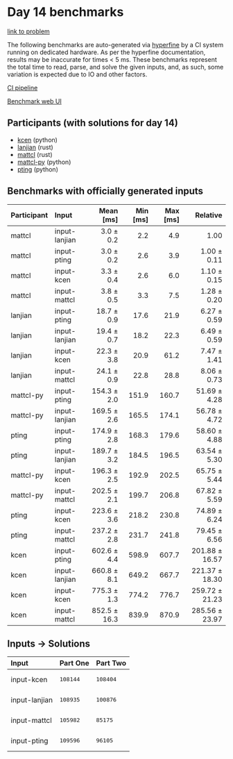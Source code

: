 # Day 14 benchmarks

[link to problem](https://adventofcode.com/2023/day/14)

The following benchmarks are auto-generated via
[hyperfine](https://github.com/sharkdp/hyperfine) by a CI system running on
dedicated hardware. As per the hyperfine documentation, results may be
inaccurate for times < 5 ms. These benchmarks represent the total time to read,
parse, and solve the given inputs, and, as such, some variation is expected due
to IO and other factors.

[CI pipeline](http://ci.papercode.net:8080/teams/main/pipelines/aoc2023)

[Benchmark web UI](https://aoc.ancalagon.black)


## Participants (with solutions for day 14)

- [kcen](https://github.com/kcen/aoc2023) (python)
- [lanjian](https://github.com/lanjian/aoc-2023) (rust)
- [mattcl](https://github.com/mattcl/aoc2023) (rust)
- [mattcl-py](https://github.com/mattcl/aoc2023-py) (python)
- [pting](https://github.com/pting/aoc2023) (python)


## Benchmarks with officially generated inputs

| Participant | Input | Mean [ms] | Min [ms] | Max [ms] | Relative |
|:---|:---|---:|---:|---:|---:|
| mattcl | input-lanjian | 3.0 ± 0.2 | 2.2 | 4.9 | 1.00 |
| mattcl | input-pting | 3.0 ± 0.2 | 2.6 | 3.9 | 1.00 ± 0.11 |
| mattcl | input-kcen | 3.3 ± 0.4 | 2.6 | 6.0 | 1.10 ± 0.15 |
| mattcl | input-mattcl | 3.8 ± 0.5 | 3.3 | 7.5 | 1.28 ± 0.20 |
| lanjian | input-pting | 18.7 ± 0.9 | 17.6 | 21.9 | 6.27 ± 0.59 |
| lanjian | input-lanjian | 19.4 ± 0.7 | 18.2 | 22.3 | 6.49 ± 0.59 |
| lanjian | input-kcen | 22.3 ± 3.8 | 20.9 | 61.2 | 7.47 ± 1.41 |
| lanjian | input-mattcl | 24.1 ± 0.9 | 22.8 | 28.8 | 8.06 ± 0.73 |
| mattcl-py | input-pting | 154.3 ± 2.0 | 151.9 | 160.7 | 51.69 ± 4.28 |
| mattcl-py | input-lanjian | 169.5 ± 2.6 | 165.5 | 174.1 | 56.78 ± 4.72 |
| pting | input-pting | 174.9 ± 2.8 | 168.3 | 179.6 | 58.60 ± 4.88 |
| pting | input-lanjian | 189.7 ± 3.2 | 184.5 | 196.5 | 63.54 ± 5.30 |
| mattcl-py | input-kcen | 196.3 ± 2.5 | 192.9 | 202.5 | 65.75 ± 5.44 |
| mattcl-py | input-mattcl | 202.5 ± 2.1 | 199.7 | 206.8 | 67.82 ± 5.59 |
| pting | input-kcen | 223.6 ± 3.6 | 218.2 | 230.8 | 74.89 ± 6.24 |
| pting | input-mattcl | 237.2 ± 2.8 | 231.7 | 241.8 | 79.45 ± 6.56 |
| kcen | input-pting | 602.6 ± 4.4 | 598.9 | 607.7 | 201.88 ± 16.57 |
| kcen | input-lanjian | 660.8 ± 8.1 | 649.2 | 667.7 | 221.37 ± 18.30 |
| kcen | input-kcen | 775.3 ± 1.3 | 774.2 | 776.7 | 259.72 ± 21.23 |
| kcen | input-mattcl | 852.5 ± 16.3 | 839.9 | 870.9 | 285.56 ± 23.97 |


## Inputs -> Solutions

| Input | Part One | Part Two |
|:---|:---|:---|
|input-kcen|<pre>108144</pre>|<pre>108404</pre>|
|input-lanjian|<pre>108935</pre>|<pre>100876</pre>|
|input-mattcl|<pre>105982</pre>|<pre>85175</pre>|
|input-pting|<pre>109596</pre>|<pre>96105</pre>|